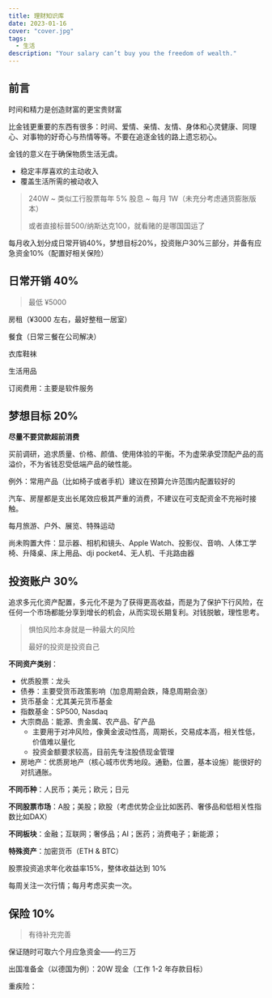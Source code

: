 ```yaml
---
title: 理财知识库
date: 2023-01-16
cover: "cover.jpg"
tags: 
  - 生活
description: "Your salary can’t buy you the freedom of wealth."
---
```


## 前言

时间和精力是创造财富的更宝贵财富

比金钱更重要的东西有很多：时间、爱情、亲情、友情、身体和心灵健康、同理心、对事物的好奇心与热情等等。不要在追逐金钱的路上遗忘初心。

金钱的意义在于确保物质生活无虞。

* 稳定丰厚喜欢的主动收入
* 覆盖生活所需的被动收入

> 240W ~ 类似工行股票每年 5% 股息 ~ 每月 1W（未充分考虑通货膨胀版本）
> 
> 或者直接标普500/纳斯达克100，就看赌的是哪国国运了

每月收入划分成日常开销40%，梦想目标20%，投资账户30%三部分，并备有应急资金10%（配置好相关保险）

## 日常开销 40%

> 最低 ¥5000

房租（¥3000 左右，最好整租一居室）

餐食（日常三餐在公司解决）

衣库鞋袜

生活用品

订阅费用：主要是软件服务

## 梦想目标 20%

**尽量不要贷款超前消费**

买前调研，追求质量、价格、颜值、使用体验的平衡。不为虚荣承受顶配产品的高溢价，不为省钱忍受低端产品的破性能。

例外：常用产品（比如椅子或者手机）建议在预算允许范围内配置较好的

汽车、房屋都是支出长尾效应极其严重的消费，不建议在可支配资金不充裕时接触。

每月旅游、户外、展览、特殊运动

尚未购置大件：显示器、相机和镜头、Apple Watch、投影仪、音响、人体工学椅、升降桌、床上用品、dji pocket4、无人机、千兆路由器

## 投资账户 30%

追求多元化资产配置，多元化不是为了获得更高收益，而是为了保护下行风险，在任何一个市场都能分享到增长的机会，从而实现长期复利。对钱脱敏，理性思考。

> 惧怕风险本身就是一种最大的风险
> 
> 最好的投资是投资自己

**不同资产类别**：

* 优质股票：龙头
* 债券：主要受货币政策影响（加息周期会跌，降息周期会涨）
* 货币基金：尤其美元货币基金
* 指数基金：SP500, Nasdaq
* 大宗商品：能源、贵金属、农产品、矿产品
  * 主要用于对冲风险，像黄金波动性高，周期长，交易成本高，相关性低，价值难以量化
  * 投资金额要求较高，目前先专注股债现金管理
* 房地产：优质房地产（核心城市优秀地段。通勤，位置，基本设施）能很好的对抗通胀。

**不同币种**：人民币；美元；欧元；日元

**不同股票市场**：A股；美股；欧股（考虑优势企业比如医药、奢侈品和低相关性指数比如DAX）

**不同板块**：金融；互联网；奢侈品；AI；医药；消费电子；新能源；

**特殊资产**：加密货币（ETH & BTC）

股票投资追求年化收益率15%，整体收益达到 10%

每周关注一次行情；每月考虑买卖一次。

## 保险 10%

> 有待补充完善

保证随时可取六个月应急资金——约三万

出国准备金（以德国为例）：20W 现金（工作 1-2 年存款目标）

重疾险：